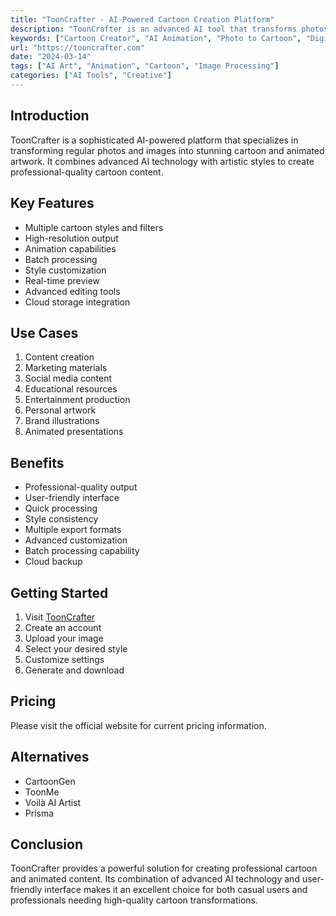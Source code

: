 ```yaml
---
title: "ToonCrafter - AI-Powered Cartoon Creation Platform"
description: "ToonCrafter is an advanced AI tool that transforms photos and images into high-quality cartoons and animations, offering various styles and customization options."
keywords: ["Cartoon Creator", "AI Animation", "Photo to Cartoon", "Digital Art"]
url: "https://tooncrafter.com"
date: "2024-03-14"
tags: ["AI Art", "Animation", "Cartoon", "Image Processing"]
categories: ["AI Tools", "Creative"]
---
```


## Introduction

ToonCrafter is a sophisticated AI-powered platform that specializes in transforming regular photos and images into stunning cartoon and animated artwork. It combines advanced AI technology with artistic styles to create professional-quality cartoon content.

## Key Features

- Multiple cartoon styles and filters
- High-resolution output
- Animation capabilities
- Batch processing
- Style customization
- Real-time preview
- Advanced editing tools
- Cloud storage integration

## Use Cases

1. Content creation
2. Marketing materials
3. Social media content
4. Educational resources
5. Entertainment production
6. Personal artwork
7. Brand illustrations
8. Animated presentations

## Benefits

- Professional-quality output
- User-friendly interface
- Quick processing
- Style consistency
- Multiple export formats
- Advanced customization
- Batch processing capability
- Cloud backup

## Getting Started

1. Visit [ToonCrafter](https://tooncrafter.com)
2. Create an account
3. Upload your image
4. Select your desired style
5. Customize settings
6. Generate and download

## Pricing

Please visit the official website for current pricing information.

## Alternatives

- CartoonGen
- ToonMe
- Voilà AI Artist
- Prisma

## Conclusion

ToonCrafter provides a powerful solution for creating professional cartoon and animated content. Its combination of advanced AI technology and user-friendly interface makes it an excellent choice for both casual users and professionals needing high-quality cartoon transformations. 